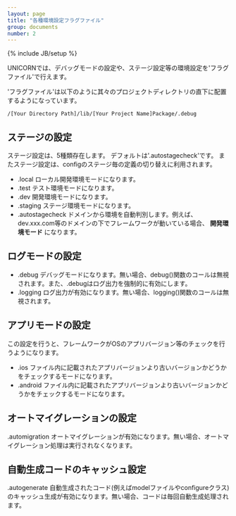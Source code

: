 ```yaml
---
layout: page
title: "各種環境設定フラグファイル"
group: documents
number: 2
---
```

{% include JB/setup %}

UNICORNでは、デバッグモードの設定や、ステージ設定等の環境設定を'フラグファイル'で行えます。

'フラグファイル'は以下のように其々のプロジェクトディレクトリの直下に配置するようになっています。

```
/[Your Directory Path]/lib/[Your Project Name]Package/.debug
```


## ステージの設定
ステージ設定は、5種類存在します。
デフォルトは'.autostagecheck'です。
またステージ設定は、configのステージ毎の定義の切り替えに利用されます。

- .local ローカル開発環境モードになります。
- .test テスト環境モードになります。
- .dev 開発環境モードになります。
- .staging ステージ環境モードになります。
- .autostagecheck ドメインから環境を自動判別します。例えば、dev.xxx.com等のドメインの下でフレームワークが動いている場合、 **開発環境モード** になります。


## ログモードの設定
- .debug デバッグモードになります。無い場合、debug()関数のコールは無視されます。また、.debugはログ出力を強制的に有効にします。
- .logging ログ出力が有効になります。無い場合、logging()関数のコールは無視されます。


## アプリモードの設定
この設定を行うと、フレームワークがOSのアプリバージョン等のチェックを行うようになります。

- .ios ファイル内に記載されたアプリバージョンより古いバージョンかどうかをチェックするモードになります。
- .android ファイル内に記載されたアプリバージョンより古いバージョンかどうかをチェックするモードになります。


## オートマイグレーションの設定
.automigration オートマイグレーションが有効になります。無い場合、オートマイグレーション処理は実行されなくなります。


## 自動生成コードのキャッシュ設定
.autogenerate 自動生成されたコード(例えばmodelファイルやconfigureクラス)のキャッシュ生成が有効になります。無い場合、コードは毎回自動生成処理されます。


